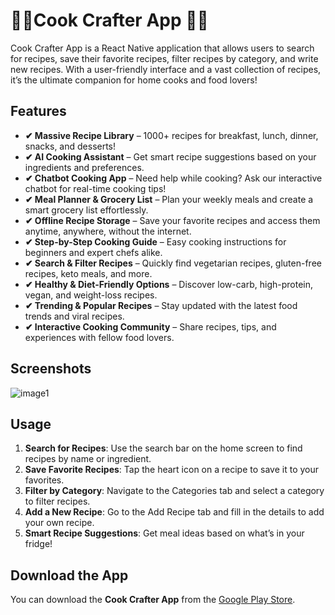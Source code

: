 # 🍴🥣Cook Crafter App 🍕😋

Cook Crafter App is a React Native application that allows users to search for recipes, save their favorite recipes, filter recipes by category, and write new recipes. With a user-friendly interface and a vast collection of recipes, it’s the ultimate companion for home cooks and food lovers!

## Features

- **✔ Massive Recipe Library** – 1000+ recipes for breakfast, lunch, dinner, snacks, and desserts!
- **✔ AI Cooking Assistant** – Get smart recipe suggestions based on your ingredients and preferences.
- **✔ Chatbot Cooking App** – Need help while cooking? Ask our interactive chatbot for real-time cooking tips!
- **✔ Meal Planner & Grocery List** – Plan your weekly meals and create a smart grocery list effortlessly.
- **✔ Offline Recipe Storage** – Save your favorite recipes and access them anytime, anywhere, without the internet.
- **✔ Step-by-Step Cooking Guide** – Easy cooking instructions for beginners and expert chefs alike.
- **✔ Search & Filter Recipes** – Quickly find vegetarian recipes, gluten-free recipes, keto meals, and more.
- **✔ Healthy & Diet-Friendly Options** – Discover low-carb, high-protein, vegan, and weight-loss recipes.
- **✔ Trending & Popular Recipes** – Stay updated with the latest food trends and viral recipes.
- **✔ Interactive Cooking Community** – Share recipes, tips, and experiences with fellow food lovers.


## Screenshots

![image1](https://github.com/user-attachments/assets/11eb980f-7724-492b-a63e-019a49386371)


## Usage

1. **Search for Recipes**: Use the search bar on the home screen to find recipes by name or ingredient.
2. **Save Favorite Recipes**: Tap the heart icon on a recipe to save it to your favorites.
3. **Filter by Category**: Navigate to the Categories tab and select a category to filter recipes.
4. **Add a New Recipe**: Go to the Add Recipe tab and fill in the details to add your own recipe.
5. **Smart Recipe Suggestions**: Get meal ideas based on what’s in your fridge!

## Download the App

You can download the **Cook Crafter App** from the [Google Play Store](https://play.google.com/store/apps/details?id=com.cookcrafter.recipe).


